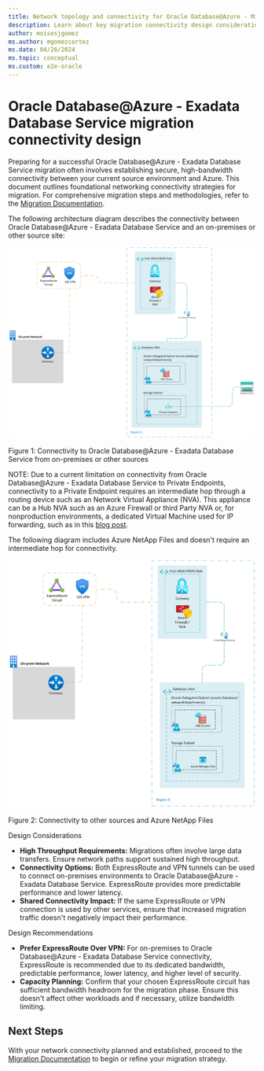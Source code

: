 ```yaml
---
title: Network topology and connectivity for Oracle Database@Azure - Migration Connectivity Design
description: Learn about key migration connectivity design considerations and recommendations for Oracle Database@Azure.
author: moisesjgomez
ms.author: mgomezcortez
ms.date: 04/26/2024
ms.topic: conceptual
ms.custom: e2e-oracle
---
```


# Oracle Database@Azure - Exadata Database Service migration connectivity design

Preparing for a successful Oracle Database@Azure - Exadata Database Service migration often involves establishing secure, high-bandwidth connectivity between your current source environment and Azure. This document outlines foundational networking connectivity strategies for migration. For comprehensive migration steps and methodologies, refer to the [Migration Documentation](./oracle-migration-planning.md).

The following architecture diagram describes the connectivity between Oracle Database@Azure - Exadata Database Service and an on-premises or other source site:

![Connectivity to Oracle Database@Azure - Exadata Database Service from on-premises or other sources](./media/on-prem-connectivity.png)

Figure 1: Connectivity to Oracle Database@Azure - Exadata Database Service from on-premises or other sources

NOTE: Due to a current limitation on connectivity from Oracle Database@Azure - Exadata Database Service to Private Endpoints, connectivity to a Private Endpoint requires an intermediate hop through a routing device such as an Network Virtual Appliance (NVA). This appliance can be a Hub NVA such as an Azure Firewall or third Party NVA or, for nonproduction environments, a dedicated Virtual Machine used for IP forwarding, such as in this [blog post](https://techcommunity.microsoft.com/blog/fasttrackforazureblog/creating-a-local-network-virtual-appliance-in-azure-for-oracle-databaseazure/4218101).

The following diagram includes Azure NetApp Files and doesn't require an intermediate hop for connectivity.

![Connectivity to other sources and Azure NetApp Files](./media/migration-anf.png)

Figure 2: Connectivity to other sources and Azure NetApp Files

Design Considerations

- **High Throughput Requirements:** Migrations often involve large data transfers. Ensure network paths support sustained high throughput.
- **Connectivity Options:** Both ExpressRoute and VPN tunnels can be used to connect on-premises environments to Oracle Database@Azure - Exadata Database Service. ExpressRoute provides more predictable performance and lower latency.
- **Shared Connectivity Impact:** If the same ExpressRoute or VPN connection is used by other services, ensure that increased migration traffic doesn't negatively impact their performance.

Design Recommendations

- **Prefer ExpressRoute Over VPN:** For on-premises to Oracle Database@Azure - Exadata Database Service connectivity, ExpressRoute is recommended due to its dedicated bandwidth, predictable performance, lower latency, and higher level of security.
- **Capacity Planning:** Confirm that your chosen ExpressRoute circuit has sufficient bandwidth headroom for the migration phase. Ensure this doesn't affect other workloads and if necessary, utilize bandwidth limiting.

## Next Steps

With your network connectivity planned and established, proceed to the [Migration Documentation](./oracle-migration-planning.md) to begin or refine your migration strategy.
